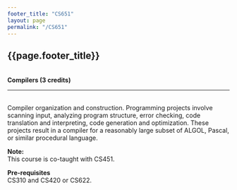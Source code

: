 ```yaml
---
footer_title: "CS651"
layout: page
permalink: "/CS651"
---
```


## {{page.footer_title}}
\
**Compilers (3 credits)**

---
\
Compiler organization and construction. Programming projects involve scanning input, analyzing program structure, error checking, code translation and interpreting, code generation and optimization. These projects result in a compiler for a reasonably large subset of ALGOL, Pascal, or similar procedural language.

**Note:**
\
This course is co-taught with CS451.

**Pre-requisites**
\
CS310 and CS420 or CS622.